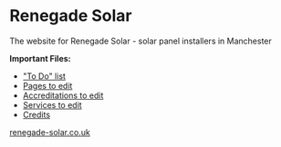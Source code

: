 # Renegade Solar

The website for Renegade Solar - solar panel installers in Manchester

**Important Files:**

- ["To Do" list](TODO.md)
- [Pages to edit](src/pages)
- [Accreditations to edit](src/services)
- [Services to edit](src/services)
- [Credits](CREDITS.md)

[renegade-solar.co.uk](https://renegade-solar.co.uk)
